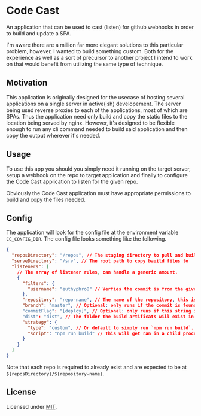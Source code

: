 # Code Cast

An application that can be used to cast (listen) for github webhooks in order to build and update a SPA.

I'm aware there are a million far more elegant solutions to this particular problem, however, I wanted to build something custom. Both for the experience as well as a sort of precursor to another project I intend to work on that would benefit from utilizing the same type of technique.

## Motivation

This application is originally designed for the usecase of hosting several applications on a single server in active(ish) developement. The server being used reverse proxies to each of the applications, most of which are SPAs. Thus the application need only build and copy the static files to the location being served by nginx. However, it's designed to be flexible enough to run any cli command needed to build said application and then copy the output wherever it's needed.

## Usage

To use this app you should you simply need it running on the target server, setup a webhook on the repo to target application and finally to configure the Code Cast application to listen for the given repo.

Obviously the Code Cast application must have appropriate permissions to build and copy the files needed.

## Config

The application will look for the config file at the environment variable `CC_CONFIG_DIR`. The config file looks something like the following.

```json
{
  "reposDirectory": "/repos", // The staging directory to pull and build files.
  "serveDirectory": "/srv", // The root path to copy bauild files to
  "listeners": [
    // The array of listener rules, can handle a generic amount.
    {
      "filters": {
        "username": "euthyphro8" // Verfies the commit is from the given username, email, or name.
      },
      "repository": "repo-name", // The name of the repository, this is so you can listen to an arbitrary amount of webhooks
      "branch": "master", // Optional: only runs if the commit is found on the given branch
      "commitFlag": "[deploy]", // Optional: only runs if this string is found in the commit message
      "dist": "dist", // The folder the build artificats will exist in
      "strategy": {
        "type": "custom", // Or default to simply run `npm run build`.
        "script": "npm run build" // This will get ran in a child process, can be any cli
      }
    }
  ]
}
```

Note that each repo is required to already exist and are expected to be at `${reposDirectory}/${repository-name}`.

## License

Licensed under [MIT](./LICENSE).
